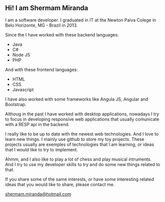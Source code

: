 ## Hi! I am Shermam Miranda

I am a software developer. I graduated in IT at the Newton Paiva Colege in Belo Horizonte, MG - Brazil in 2013.

Since the I have worked with these backend languages:

- Java
- C#
- Node JS
- PHP

And with these frontend languages:

- HTML
- CSS
- Javascript

I have also worked with some frameworks like Angula JS, Angular and Bootstrap.

Althoug in the past I have worked with desktop applications, nowadays I try to focus in developing responsive web applications that usually comunicate with a RESP api in the backend.

I really like to be up to date with the newest web technologies. And I love to learn new things.
I mainly use github to store my toy projects. These projects usually are exemples of technologies that I am learning, or ideas that I would like to try to implement.

Ahmm, and I also like to play a lot of chess and play musical intruments. And I try to use my developer skills to try and do some new things related to that.

If you share some of the same interests, or have some interesting related ideas that you would like to share, please contact me.

shermam.miranda@hotmail.com

